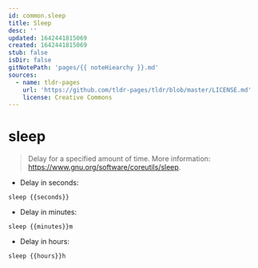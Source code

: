 ```yaml
---
id: common.sleep
title: Sleep
desc: ''
updated: 1642441815069
created: 1642441815069
stub: false
isDir: false
gitNotePath: 'pages/{{ noteHiearchy }}.md'
sources:
  - name: tldr-pages
    url: 'https://github.com/tldr-pages/tldr/blob/master/LICENSE.md'
    license: Creative Commons
---
```

# sleep

> Delay for a specified amount of time.
> More information: <https://www.gnu.org/software/coreutils/sleep>.

- Delay in seconds:

`sleep {{seconds}}`

- Delay in minutes:

`sleep {{minutes}}m`

- Delay in hours:

`sleep {{hours}}h`

